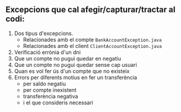 ## Excepcions que cal afegir/capturar/tractar al codi:

  1. Dos tipus d'excepcions.  
     -  Relacionades amb el compte `BankAccountException.java`  
     -  Relacionades amb el client `ClientAccountException.java`      
  2. Verificació errònia d'un dni  
  3. Que un compte no pugui quedar en negatiu  
  4. Que un compte no pugui quedar sense cap usuari
  5. Quan es vol fer ús d'un compte que no existeix
  6. Errors per diferents motius en fer un transferència  
     -  per saldo negatiu  
     -  per compte inexistent  
     -  transferència negativa  
     -  i el que consideris necessari
    
  
  